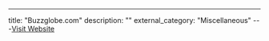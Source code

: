 ---
title: "Buzzglobe.com"
description: ""
external_category: "Miscellaneous"
---[Visit Website](https://buzzglobe.com/)

